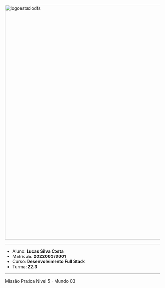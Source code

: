 <img width="762" alt="logoestaciodfs" src="https://user-images.githubusercontent.com/104142117/204535322-571ae0a5-b475-4441-83b2-06ba02d9930d.png">

---

- Aluno: **Lucas Silva Costa**
- Matricula: **202208379801**
- Curso: **Desenvolvimento Full Stack**
- Turma: **22.3**

---

Missão Pratica Nivel 5 - Mundo 03

## 